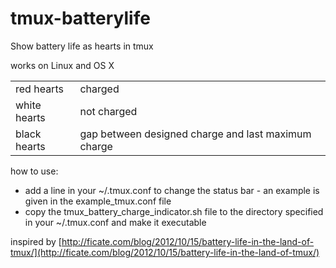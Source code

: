 tmux-batterylife
================

Show battery life as hearts in tmux

works on Linux and OS X

<table border="0">
	<tr>
		<td>red hearts</td><td>charged</td>
	</tr>
	<tr>
		<td>white hearts</td><td>not charged</td>
	<tr>
		<td>black hearts</td><td>gap between designed charge and last maximum charge</td>
	</tr>
</table>

how to use:

* add a line in your ~/.tmux.conf to change the status bar - an example is given in the example_tmux.conf file
* copy the tmux_battery_charge_indicator.sh file to the directory specified in your ~/.tmux.conf and make it executable

inspired by [http://ficate.com/blog/2012/10/15/battery-life-in-the-land-of-tmux/](http://ficate.com/blog/2012/10/15/battery-life-in-the-land-of-tmux/)
